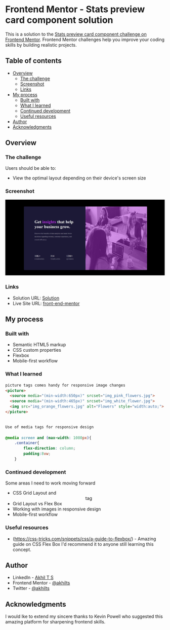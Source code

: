 # Frontend Mentor - Stats preview card component solution

This is a solution to the [Stats preview card component challenge on Frontend Mentor](https://www.frontendmentor.io/challenges/stats-preview-card-component-8JqbgoU62). Frontend Mentor challenges help you improve your coding skills by building realistic projects. 

## Table of contents

- [Overview](#overview)
  - [The challenge](#the-challenge)
  - [Screenshot](#screenshot)
  - [Links](#links)
- [My process](#my-process)
  - [Built with](#built-with)
  - [What I learned](#what-i-learned)
  - [Continued development](#continued-development)
  - [Useful resources](#useful-resources)
- [Author](#author)
- [Acknowledgments](#acknowledgments)


## Overview

### The challenge

Users should be able to:

- View the optimal layout depending on their device's screen size

### Screenshot

![](./screenshot.JPG)


### Links

- Solution URL: [Solution](https://your-solution-url.com)
- Live Site URL: [front-end-mentor](https://akhilts.github.io/front-end-mentor/)

## My process

### Built with

- Semantic HTML5 markup
- CSS custom properties
- Flexbox
- Mobile-first workflow


### What I learned

```html 
picture tags comes handy for responsive image changes
<picture>
  <source media="(min-width:650px)" srcset="img_pink_flowers.jpg">
  <source media="(min-width:465px)" srcset="img_white_flower.jpg">
  <img src="img_orange_flowers.jpg" alt="Flowers" style="width:auto;">
</picture>

```
```css

Use of media tags for responsive design 

@media screen and (max-width: 1080px){
    .container{
        flex-direction: column;
        padding:8vw;
    }
```

### Continued development

Some areas I need to work moving forward

- CSS Grid Layout and <center> tag
- Grid Layout vs Flex Box
- Working with images in responsive design
- Mobile-first workflow

### Useful resources

- (https://css-tricks.com/snippets/css/a-guide-to-flexbox/) - Amazing guide on CSS Flex Box
  I'd recommend it to anyone still learning this concept.

## Author

- LinkedIn - [Akhil T S](https://www.linkedin.com/in/akhilts2204/)
- Frontend Mentor - [@akhilts](https://www.frontendmentor.io/profile/akhilts)
- Twitter - [@akhilts](https://www.twitter.com/akhilts)

## Acknowledgments

I would lke to extend my sincere thanks to Kevin Powell who suggested this amazing platform for sharpening frontend skills.
